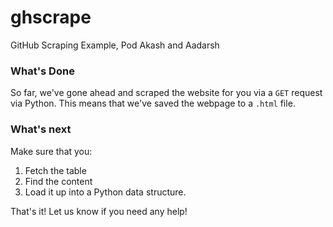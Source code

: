 # ghscrape

GitHub Scraping Example, Pod Akash and Aadarsh 

### What's Done

So far, we've gone ahead and scraped the website for you via a `GET` request via Python. This means that we've saved the webpage to a `.html` file. 

### What's next

Make sure that you: 
1. Fetch the table 
2. Find the content
3. Load it up into a Python data structure. 

That's it! Let us know if you need any help!
